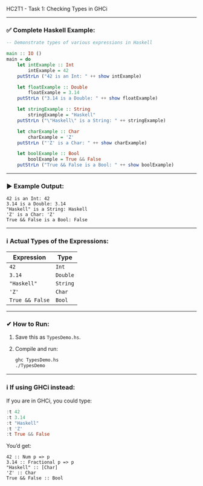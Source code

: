 HC2T1 - Task 1: Checking Types in GHCi

---

### ✅ **Complete Haskell Example:**

```haskell
-- Demonstrate types of various expressions in Haskell

main :: IO ()
main = do
    let intExample :: Int
        intExample = 42
    putStrLn ("42 is an Int: " ++ show intExample)

    let floatExample :: Double
        floatExample = 3.14
    putStrLn ("3.14 is a Double: " ++ show floatExample)

    let stringExample :: String
        stringExample = "Haskell"
    putStrLn ("\"Haskell\" is a String: " ++ stringExample)

    let charExample :: Char
        charExample = 'Z'
    putStrLn ("'Z' is a Char: " ++ show charExample)

    let boolExample :: Bool
        boolExample = True && False
    putStrLn ("True && False is a Bool: " ++ show boolExample)
```

---

### ▶ Example Output:

```
42 is an Int: 42
3.14 is a Double: 3.14
"Haskell" is a String: Haskell
'Z' is a Char: 'Z'
True && False is a Bool: False
```

---

### ℹ️ **Actual Types of the Expressions:**

| Expression      | Type     |
| --------------- | -------- |
| `42`            | `Int`    |
| `3.14`          | `Double` |
| `"Haskell"`     | `String` |
| `'Z'`           | `Char`   |
| `True && False` | `Bool`   |

---

### ✔ **How to Run:**

1. Save this as `TypesDemo.hs`.
2. Compile and run:

   ```bash
   ghc TypesDemo.hs
   ./TypesDemo
   ```

---

### ℹ️ **If using GHCi instead:**

If you are in GHCi, you could type:

```haskell
:t 42
:t 3.14
:t "Haskell"
:t 'Z'
:t True && False
```

You’d get:

```
42 :: Num p => p
3.14 :: Fractional p => p
"Haskell" :: [Char]
'Z' :: Char
True && False :: Bool
```

